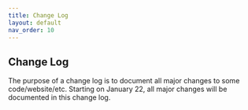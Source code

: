 ```yaml
---
title: Change Log
layout: default
nav_order: 10
---
```


## Change Log

The purpose of a change log is to document all major changes to some code/website/etc. Starting on January 22, all major changes will be documented in this change log. 
